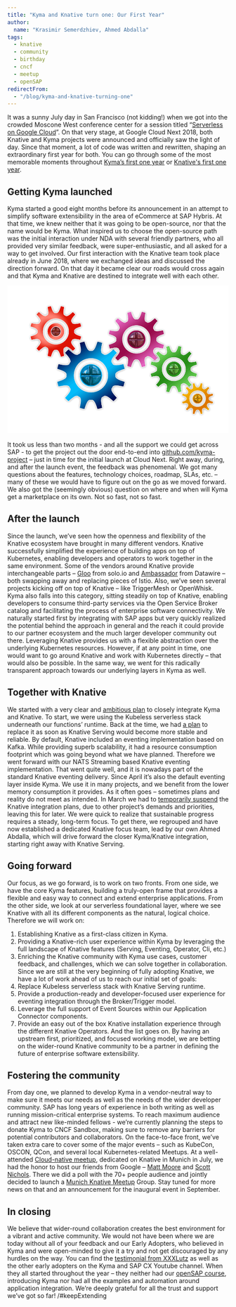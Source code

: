 ```yaml
---
title: "Kyma and Knative turn one: Our First Year"
author:
  name: "Krasimir Semerdzhiev, Ahmed Abdalla"
tags:
  - knative
  - community
  - birthday
  - cncf
  - meetup
  - openSAP
redirectFrom:
  - "/blog/kyma-and-knative-turning-one"
---
```


It was a sunny July day in San Francisco (not kidding!) when we got into the crowded Moscone West conference center for a session titled “[Serverless on Google Cloud](https://www.youtube.com/watch?v=iPQUdb0kssE)”. On that very stage, at Google Cloud Next 2018, both Knative and Kyma projects were announced and officially saw the light of day. Since that moment, a lot of code was written and rewritten, shaping an extraordinary first year for both. You can go through some of the most memorable moments throughout [Kyma’s first one year](https://kyma-project.io/blog/2019/7/24/happy-birthday-kyma/) or [Knative's first one year](https://cloud.google.com/blog/).

## Getting Kyma launched

Kyma started a good eight months before its announcement in an attempt to simplify software extensibility in the area of eCommerce at SAP Hybris. At that time, we knew neither that it was going to be open-source, nor that the name would be Kyma. What inspired us to choose the open-source path was the initial interaction under NDA with several friendly partners, who all provided very similar feedback, were super-enthusiastic, and all asked for a way to get involved. 
Our first interaction with the Knative team took place already in June 2018, where we exchanged ideas and discussed the direction forward. On that day it became clear our roads would cross again and that Kyma and Knative are destined to integrate well with each other.

![Documentation component](./wheels.png)

It took us less than two months - and all the support we could get across SAP - to get the project out the door end-to-end into [github.com/kyma-project](https://github.com/kyma-project) – just in time for the initial launch at Cloud Next. 
Right away, during, and after the launch event, the feedback was phenomenal. We got many questions about the features, technology choices, roadmap, SLAs, etc. – many of these we would have to figure out on the go as we moved forward. We also got the (seemingly obvious) question on where and when will Kyma get a marketplace on its own. Not so fast, not so fast.  
  
## After the launch

Since the launch, we’ve seen how the openness and flexibility of the Knative ecosystem have brought in many different vendors. Knative successfully simplified the experience of building apps on top of Kubernetes, enabling developers and operators to work together in the same environment. Some of the vendors around Knative provide interchangeable parts – [Gloo](https://github.com/solo-io/gloo) from solo.io and [Ambassador](https://github.com/datawire/ambassador) from Datawire – both swapping away and replacing pieces of Istio. Also, we’ve seen several projects kicking off on top of Knative – like TriggerMesh or OpenWhisk. 
Kyma also falls into this category, sitting steadily on top of Knative, enabling developers to consume third-party services via the Open Service Broker catalog and facilitating the process of enterprise software connectivity. We naturally started first by integrating with SAP apps but very quickly realized the potential behind the approach in general and the reach it could provide to our partner ecosystem and the much larger developer community out there. Leveraging Knative provides us with a flexible abstraction over the underlying Kubernetes resources. However, if at any point in time, one would want to go around Knative and work with Kubernetes directly – that would also be possible. In the same way, we went for this radically transparent approach towards our underlying layers in Kyma as well. 

## Together with Knative

We started with a very clear and [ambitious plan](https://kyma-project.io/blog/2018/8/10/kyma-knative-progress-report) to closely integrate Kyma and Knative. To start, we were using the Kubeless serverless stack underneath our functions’ runtime. Back at the time, we had [a plan](https://kyma-project.io/blog/2018/9/27/replacing-kubeless-with-knative) to replace it as soon as Knative Serving would become more stable and reliable. By default, Knative included an eventing implementation based on Kafka. While providing superb scalability, it had a resource consumption footprint which was going beyond what we have planned. Therefore we went forward with our NATS Streaming based Knative eventing implementation. That went quite well, and it is nowadays part of the standard Knative eventing delivery. Since April it’s also the default eventing layer inside Kyma. We use it in many projects, and we benefit from the lower memory consumption it provides. 
As it often goes – sometimes plans and reality do not meet as intended. In March we had to [temporarily suspend](https://kyma-project.io/blog/2019/3/27/wg-knative-closure/) the Knative integration plans, due to other project’s demands and priorities, leaving this for later. We were quick to realize that sustainable progress requires a steady, long-term focus. To get there, we regrouped and have now established a dedicated Knative focus team, lead by our own Ahmed Abdalla, which will drive forward the closer Kyma/Knative integration, starting right away with Knative Serving.  

## Going forward

Our focus, as we go forward, is to work on two fronts. From one side, we have the core Kyma features, building a truly-open frame that provides a flexible and easy way to connect and extend enterprise applications. 
From the other side, we look at our serverless foundational layer, where we see Knative with all its different components as the natural, logical choice. Therefore we will work on:
1.	Establishing Knative as a first-class citizen in Kyma.
2.	Providing a Knative-rich user experience within Kyma by leveraging the full landscape of Knative features (Serving, Eventing, Operator, Cli,  etc.)
3.	Enriching the Knative community with Kyma use cases, customer feedback, and challenges, which we can solve together in collaboration. 
Since we are still at the very beginning of fully adopting Knative, we have a lot of work ahead of us to reach our initial set of goals:
1.	Replace Kubeless serverless stack with Knative Serving runtime.
2.	Provide a production-ready and developer-focused user experience for eventing integration through the Broker/Trigger model.
3.	Leverage the full support of Event Sources within our Application Connector components.
4.	Provide an easy out of the box Knative installation experience through the different Knative Operators.
And the list goes on. By having an upstream first, prioritized, and focused working model, we are betting on the wider-round Knative community to be a partner in defining the future of enterprise software extensibility.

## Fostering the community

From day one, we planned to develop Kyma in a vendor-neutral way to make sure it meets our needs as well as the needs of the wider developer community. SAP has long years of experience in both writing as well as running mission-critical enterprise systems. To reach maximum audience and attract new like-minded fellows - we’re currently planning the steps to donate Kyma to CNCF Sandbox, making sure to remove any barriers for potential contributors and collaborators. 
On the face-to-face front, we’ve taken extra care to cover some of the major events – such as KubeCon, OSCON, QCon, and several local Kubernetes-related Meetups. At a well-attended [Cloud-native meetup](https://events.sap.com/de/munich-knative/en/home), dedicated on Knative in Munich in July, we had the honor to host our friends from Google – [Matt Moore](https://twitter.com/mattomata) and [Scott Nichols](https://twitter.com/n3wscott). There we did a poll with the 70+ people audience and jointly decided to launch a [Munich Knative Meetup](https://www.meetup.com/Munich-Knative-Meetup-Group/) Group. Stay tuned for more news on that and an announcement for the inaugural event in September.

## In closing 

We believe that wider-round collaboration creates the best environment for a vibrant and active community. We would not have been where we are today without all of your feedback and our Early Adopters, who believed in Kyma and were open-minded to give it a try and not get discouraged by any hurdles on the way. You can find the [testimonial from XXXLutz](https://www.youtube.com/watch?v=NI4cOWO9HnA) as well as the other early adopters on the Kyma and SAP CX Youtube channel. When they all started throughout the year – they neither had our [openSAP course](https://open.sap.com/courses/kyma1), introducing Kyma nor had all the examples and automation around application integration. We’re deeply grateful for all the trust and support we’ve got so far! 
/#keepExtending 